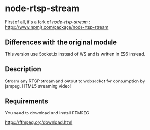 # node-rtsp-stream

First of all, it's a fork of *node-rtsp-stream* : https://www.npmjs.com/package/node-rtsp-stream

## Differences with the original module

This version use Socket.io instead of WS and is written in ES6 instead.

## Description

Stream any RTSP stream and output to websocket for consumption by jsmpeg.
HTML5 streaming video!

## Requirements

You need to download and install FFMPEG

https://ffmpeg.org/download.html